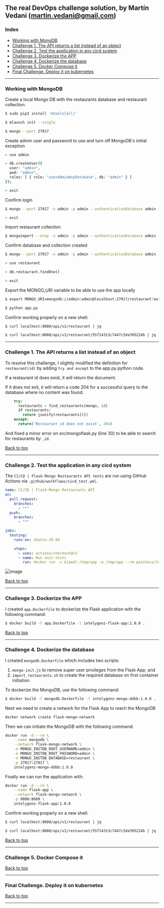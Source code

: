## The real DevOps challenge solution, by Martín Vedani (martin.vedani@gmail.com)

<a name="index"></a>
### Index

  - [Working with MongDB](#mongo)
  - [Challenge 1. The API returns a list instead of an object](#challenge-1-the-api-returns-a-list-instead-of-an-object)
  - [Challenge 2. Test the application in any cicd system](#challenge-2-test-the-application-in-any-cicd-system)
  - [Challenge 3. Dockerize the APP](#challenge-3-dockerize-the-app)
  - [Challenge 4. Dockerize the database](#challenge-4-dockerize-the-database)
  - [Challenge 5. Docker Compose it](#challenge-5-docker-compose-it)
  - [Final Challenge. Deploy it on kubernetes](#final-challenge-deploy-it-on-kubernetes)

--------------------------------------------------------------------------------------------------------------------------

<a name="mongo"></a>
### Working with MongoDB

Create a local Mongo DB with the restaurants database and restaurant collection.

```bash
$ sudo pip3 install 'mtools[all]'
```

```bash
$ mlaunch init --single
```

```bash
$ mongo --port 27017
```

Create admin user and password to use and turn off MongoDB's initial exception

```bash
> use admin
```

```bash
> db.createUser({
  user: "admin",
  pwd: "admin",
  roles: [ { role: "userAdminAnyDatabase", db: "admin" } ]
});
```

```bash
> exit
```

Confirm login

```bash
$ mongo --port 27017 -u admin -p admin --authenticationDatabase admin
```

```bash
> exit
```

Import restaurant collection

```bash
$ mongoimport --drop -u admin -p admin --authenticationDatabase admin -d restaurant -c restaurant ./data/restaurant.json
```

Confirm database and collection created

```bash
$ mongo --port 27017 -u admin -p admin --authenticationDatabase admin
```

```bash
> use restaurant
```

```bash
> db.restaurant.findOne()
```

```bash
> exit
```

Export the MONGO_URI variable to be able to use the app locally

```bash
$ export MONGO_URI=mongodb://admin:admin@localhost:27017/restaurant?authSource=admin
```

```bash
$ python app.py
```

Confirm working properly on a new shell:

```bash
$ curl localhost:8080/api/v1/restaurant | jq
```

```bash
$ curl localhost:8080/api/v1/restaurant/55f14313c7447c3da705224b | jq
```

--------------------------------------------------------------------------------------------------------------------------

<a name="challenge1"></a>
### Challenge 1. The API returns a list instead of an object

To resolve this challenge, I slightly modified the definition for `restaurant(id)` by adding `try and except` to the app.py python code.

If a restaurant id does exist, it will return the document.

If it does not exit, it will return a code 204 for a successful query to the database where no content was found.

```python
    try:
      restaurants = find_restaurants(mongo, id)
      if restaurants:
        return jsonify(restaurants[0])
    except:
      return('Restaurant id does not exist', 204)
```

And fixed a minor error on src/mongoflask.py (line 30) to be able to search for restaurants by `_id`.

[Back to top](#index)

--------------------------------------------------------------------------------------------------------------------------

<a name="challenge2"></a>
### Challenge 2. Test the application in any cicd system

The `CI/CD | Flask-Mongo Restaurants API tests` are run using GitHub Actions via `.github/workflows/cicd_test.yml`.

```yaml
name: CI/CD | Flask-Mongo Restaurants API
on:
  pull_request:
    branches:
      - "*"
  push:
    branches:
      - "*"

jobs:
  testing:
    runs-on: ubuntu-20.04

    steps:
      - uses: actions/checkout@v3
      - name: Run unit-tests
        run: docker run -v $(pwd):/tmp/app -w /tmp/app --rm painless/tox /bin/bash tox
```

![image](https://user-images.githubusercontent.com/13549294/175773122-41e5d789-59ec-48b6-b746-b3481169d243.png)

[Back to top](#index)

--------------------------------------------------------------------------------------------------------------------------

<a name="challenge3"></a>
### Challenge 3. Dockerize the APP

I created `app.Dockerfile` to dockerize the Flask application with the following command:

```bash
$ docker build -f app.Dockerfile -t intelygenz-flask-app:1.0.0 .
```

[Back to top](#index)

--------------------------------------------------------------------------------------------------------------------------

<a name="challenge4"></a>
### Challenge 4. Dockerize the database

I created `mongodb.Dockerfile` which includes two scripts:

  1) `mongo-init.js` to remove super user privileges from the Flask App; and 
  2) `import_restaurants.sh` to create the required database on first container initiation.

To dockerize the MongoDB, use the following command:

```bash
$ docker build -f mongodb.Dockerfile -t intelygenz-mongo-ddbb:1.0.0 .
```

Next we need to create a network for the Flask App to reach the MongoDB

```bash
docker network create flask-mongo-network
```

Then we can initiate the MongoDB with the following command:

```bash
docker run -d --rm \
    --name mongodb \
    --network flask-mongo-network \
    -e MONGO_INITDB_ROOT_USERNAME=admin \
    -e MONGO_INITDB_ROOT_PASSWORD=admin \
    -e MONGO_INITDB_DATABASE=restaurant \
    -p 27017:27017 \
    intelygenz-mongo-ddbb:1.0.0
```

Finally we can run the application with:

```bash
docker run -d --rm \
    --name flask-app \
    --network flask-mongo-network \
    -p 8080:8080 \
    intelygenz-flask-app:1.0.0
```

Confirm working properly on a new shell:

```bash
$ curl localhost:8080/api/v1/restaurant | jq
```

```bash
$ curl localhost:8080/api/v1/restaurant/55f14313c7447c3da705224b | jq
```

[Back to top](#index)

--------------------------------------------------------------------------------------------------------------------------

<a name="challenge5"></a>
### Challenge 5. Docker Compose it

[Back to top](#index)

--------------------------------------------------------------------------------------------------------------------------

<a name="final_challenge"></a>
### Final Challenge. Deploy it on kubernetes

[Back to top](#index)

--------------------------------------------------------------------------------------------------------------------------

